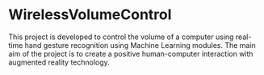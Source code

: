 # WirelessVolumeControl
This project is developed to control the volume of a computer using real-time hand gesture recognition using Machine Learning modules. The main aim of the project is to create a positive human-computer interaction with augmented reality technology.

